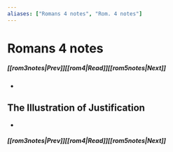 ```yaml
---
aliases: ["Romans 4 notes", "Rom. 4 notes"]
---
```

# Romans 4 notes
##### <span class=arrow-left></span>[[rom3notes|Prev]]<span class=navigation-separator></span>[[rom4|Read]]<span class=navigation-separator></span>[[rom5notes|Next]]<span class=arrow-right></span>
- 
## The Illustration of Justification
- 
##### <span class=arrow-left></span>[[rom3notes|Prev]]<span class=navigation-separator></span>[[rom4|Read]]<span class=navigation-separator></span>[[rom5notes|Next]]<span class=arrow-right></span>